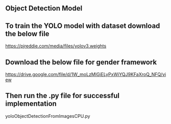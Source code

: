 ## Object Detection Model

## To train the YOLO model with dataset download the below file
https://pjreddie.com/media/files/yolov3.weights

## Download the below file for gender framework
https://drive.google.com/file/d/1W_moLzMlGiELyPxWiYQJ9KFaXroQ_NFQ/view

## Then run the .py file for successful implementation
yoloObjectDetectionFromImagesCPU.py
